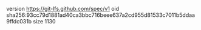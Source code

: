 version https://git-lfs.github.com/spec/v1
oid sha256:93cc79d1881ad40ca3bbc716beee637a2cd955d81533c7011b5ddaa9ffdc031b
size 1130
